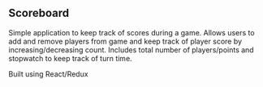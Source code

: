 
## Scoreboard

Simple application to keep track of scores during a game. Allows users to add and remove players from game and keep track of player score by increasing/decreasing count. Includes total number of players/points and stopwatch to keep track of turn time. 

Built using React/Redux

